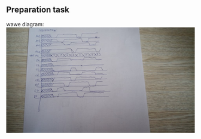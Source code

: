 ## Preparation task

wawe diagram:
![](https://github.com/jamo796/-digital-electronics-1/blob/main/labs/07-display_driver/277294071_317160633736812_764745381173999445_n.jpg)
